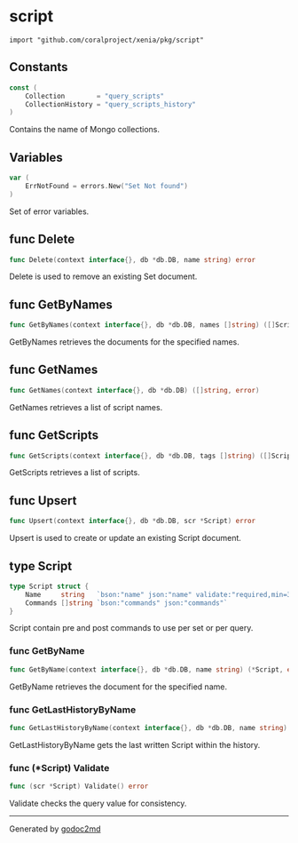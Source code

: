 
# script
    import "github.com/coralproject/xenia/pkg/script"




## Constants
``` go
const (
    Collection        = "query_scripts"
    CollectionHistory = "query_scripts_history"
)
```
Contains the name of Mongo collections.


## Variables
``` go
var (
    ErrNotFound = errors.New("Set Not found")
)
```
Set of error variables.


## func Delete
``` go
func Delete(context interface{}, db *db.DB, name string) error
```
Delete is used to remove an existing Set document.


## func GetByNames
``` go
func GetByNames(context interface{}, db *db.DB, names []string) ([]Script, error)
```
GetByNames retrieves the documents for the specified names.


## func GetNames
``` go
func GetNames(context interface{}, db *db.DB) ([]string, error)
```
GetNames retrieves a list of script names.


## func GetScripts
``` go
func GetScripts(context interface{}, db *db.DB, tags []string) ([]Script, error)
```
GetScripts retrieves a list of scripts.


## func Upsert
``` go
func Upsert(context interface{}, db *db.DB, scr *Script) error
```
Upsert is used to create or update an existing Script document.



## type Script
``` go
type Script struct {
    Name     string   `bson:"name" json:"name" validate:"required,min=3"` // Unique name per Script document
    Commands []string `bson:"commands" json:"commands"`                   // Commands to add to a query.
}
```
Script contain pre and post commands to use per set or per query.









### func GetByName
``` go
func GetByName(context interface{}, db *db.DB, name string) (*Script, error)
```
GetByName retrieves the document for the specified name.


### func GetLastHistoryByName
``` go
func GetLastHistoryByName(context interface{}, db *db.DB, name string) (*Script, error)
```
GetLastHistoryByName gets the last written Script within the history.




### func (\*Script) Validate
``` go
func (scr *Script) Validate() error
```
Validate checks the query value for consistency.









- - -
Generated by [godoc2md](http://godoc.org/github.com/davecheney/godoc2md)